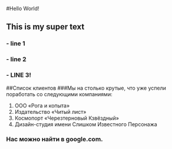 #Hello World!
## This is my super text
### - line 1
### - line 2

### - LINE 3!

##Список клиентов
###Мы на столько крутые, что уже успели поработать со следующими компаниями:

1. ООО «Рога и копыта»
2. Издательство «Читый лист»
3. Космопорт «Черезтерновый Кзвёздный»
4. Дизайн-студия имени Слишком Известного Персонажа
### Нас можно найти в google.com.